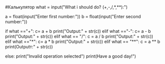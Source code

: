 #Калькулятор
what = input("What i should do? (+,-,/,*,**):")

a = float(input("Enter first number:"))
b = float(input("Enter second number:"))

if what =="+":
    c= a + b
    print("Output:" + str(c))
elif what =="-":
	c= a - b
	print("Output:" + str(c))
elif what == "/":
	c = a / b
	print("Output:" + str(c))
elif what =="*":
	c= a * b
	print("Output:" + str(c))
elif what == "**":
	c = a ** b
	print(Outputт:" + str(c))

else:
	print("Invalid operation selected")
print(Have a good day!")
	

